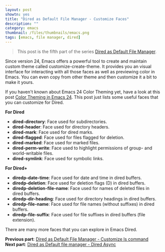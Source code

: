 ```yaml
---
layout: post
showtn: yes
title: "Dired as Default File Manager - Customize Faces"
description: ""
category: emacs
thumbnail: /files/thumbnails/emacs.png
tags: [emacs, file manager, dired]
---
```



> This post is the fifth part of the series
> [Dired as Default File Manager](/2013/04/24/dired-as-default-file-manager-1-introduction/).

Since version 24, Emacs offers a powerful tool to create and maintain custom
theme called customize-create-theme. It provides you an visual interface for
interacting with all those faces as well as previewing color in Emacs. You can
even copy from other theme and then customize it a bit to make it yours.

If you haven't known about Emacs 24 Color Theming yet, have a look at this post
[Color Theming in Emacs 24](/2013/03/31/color-theming-in-emacs-24/). This post
just lists some useful faces that you can customize for Dired.

<!-- more -->

**For Dired**

* **dired-directory**: Face used for subdirectories.
* **dired-header**: Face used for directory headers.
* **dired-mark**: Face used for dired marks.
* **dired-flagged**: Face used for files flagged for deletion.
* **dired-marked**: Face used for marked files.
* **dired-perm-write**: Face used to highlight permissions of group- and
world-writable files.
* **dired-symlink**: Face used for symbolic links.

**For Dired+**

* **diredp-date-time**: Face used for date and time in dired buffers.
* **diredp-deletion**: Face used for deletion flags (D) in dired buffers.
* **diredp-deletion-file-name**: Face used for names of deleted files in dired
buffers.
* **diredp-dir-heading**: Face used for directory headings in dired buffers.
* **diredp-file-name**: Face used for file names (without suffixes) in dired
buffers.
* **diredp-file-suffix**: Face used for file suffixes in dired buffers (file extension).

There are many more faces that you can explore in Emacs Dired.

**Previous part**:
[Dired as Default File Manager - Customize ls command](/2013/04/25/dired-as-default-file-manager-5-customize-ls-command/)  
**Next part**: 
[Dired as Default file manager - Dired Async](/2013/04/25/dired-as-default-file-manager-7-dired-async/)
